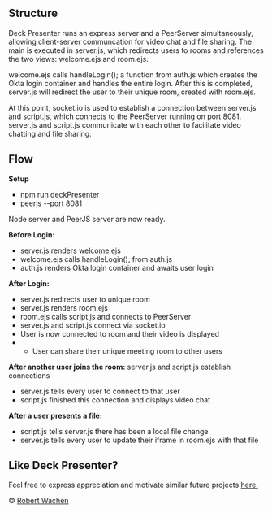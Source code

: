 ## Structure
Deck Presenter runs an express server and a PeerServer simultaneously, allowing client-server communcation for video chat and file sharing. The main is executed in server.js, which redirects users to rooms and references the two views: welcome.ejs and room.ejs. 

welcome.ejs calls handleLogin(); a function from auth.js which creates the Okta login container and handles the entire login. After this is completed, server.js will redirect the user to their unique room, created with room.ejs.

At this point, socket.io is used to establish a connection between server.js and script.js, which connects to the PeerServer running on port 8081. server.js and script.js communicate with each other to facilitate video chatting and file sharing.

## Flow
<b>Setup</b>
- npm run deckPresenter
- peerjs --port 8081

Node server and PeerJS server are now ready.

<b>Before Login:</b>
- server.js renders welcome.ejs
- welcome.ejs calls handleLogin(); from auth.js
- auth.js renders Okta login container and awaits user login

<b>After Login:</b>
- server.js redirects user to unique room
- server.js renders room.ejs
- room.ejs calls script.js and connects to PeerServer
- server.js and script.js connect via socket.io
- User is now connected to room and their video is displayed
- - User can share their unique meeting room to other users

<b>After another user joins the room:</b>
server.js and script.js establish connections
- server.js tells every user to connect to that user
- script.js finished this connection and displays video chat

<b>After a user presents a file:</b>
- script.js tells server.js there has been a local file change
- server.js tells every user to update their iframe in room.ejs with that file

## Like Deck Presenter?
Feel free to express appreciation and motivate similar future projects [here.](https://paypal.me/robertwachen)

© [Robert Wachen](https://github.com/robertwachen/)